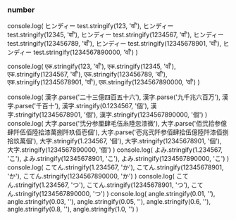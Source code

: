 ### number

console.log(
ヒンディー test.stringify(123, 'वाँ'),
ヒンディー test.stringify(12345, 'वाँ'),
ヒンディー test.stringify(1234567, 'वाँ'),
ヒンディー test.stringify(123456789, 'वाँ'),
ヒンディー test.stringify(12345678901, 'वाँ'),
ヒンディー test.stringify(1234567890000, 'वाँ')
)

console.log(
एक.stringify(123, 'वाँ'),
एक.stringify(12345, 'वाँ'),
एक.stringify(1234567, 'वाँ'),
एक.stringify(123456789, 'वाँ'),
एक.stringify(12345678901, 'वाँ'),
एक.stringify(1234567890000, 'वाँ')
)

console.log(
漢字.parse('二十三億四百五十六'),
漢字.parse('九千兆六百万'),
漢字.parse('千百十'),
漢字.stringify(0.1234567, '個'),
漢字.stringify(12345678901, '個'),
漢字.stringify(1234567890000, '個')
)
console.log(
大字.parse('弐分参厘肆毛伍糸陸忽漆微'),
大字.parse('佰弐拾参億肆阡伍佰陸拾漆萬捌阡玖佰壱個'),
大字.parse('壱兆弐阡参佰肆拾伍億陸阡漆佰捌拾玖萬個'),
大字.stringify(1.234567, '個'),
大字.stringify(12345678901, '個'),
大字.stringify(1234567890000, '個')
)
console.log(
よみ.stringify(1.234567, 'こ'),
よみ.stringify(12345678901, 'こ'),
よみ.stringify(1234567890000, 'こ')
)
console.log(
こてん.stringify(1.234567, 'か'),
こてん.stringify(12345678901, 'か'),
こてん.stringify(1234567890000, 'か')
)
console.log(
こてん.stringify(1.234567, 'つ'),
こてん.stringify(12345678901, 'つ'),
こてん.stringify(1234567890000, 'つ')
)
console.log(
angle.stringify(0.01, ''),
angle.stringify(0.03, ''),
angle.stringify(0.05, ''),
angle.stringify(0.6, ''),
angle.stringify(0.8, ''),
angle.stringify(1.0, '')
)
